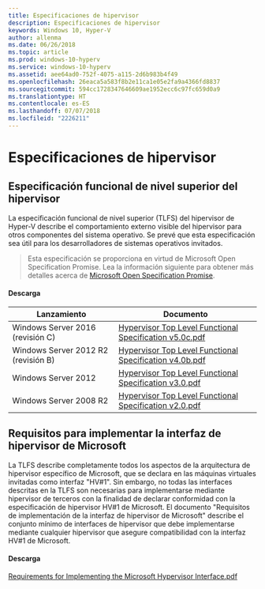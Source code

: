 ```yaml
---
title: Especificaciones de hipervisor
description: Especificaciones de hipervisor
keywords: Windows 10, Hyper-V
author: allenma
ms.date: 06/26/2018
ms.topic: article
ms.prod: windows-10-hyperv
ms.service: windows-10-hyperv
ms.assetid: aee64ad0-752f-4075-a115-2d6b983b4f49
ms.openlocfilehash: 26eaca5a583f8b2e11ca1e05e2fa9a4366fd8837
ms.sourcegitcommit: 594cc1728347646609ae1952ecc6c97fc659d0a9
ms.translationtype: HT
ms.contentlocale: es-ES
ms.lasthandoff: 07/07/2018
ms.locfileid: "2226211"
---
```

# <a name="hypervisor-specifications"></a>Especificaciones de hipervisor

## <a name="hypervisor-top-level-functional-specification"></a>Especificación funcional de nivel superior del hipervisor

La especificación funcional de nivel superior (TLFS) del hipervisor de Hyper-V describe el comportamiento externo visible del hipervisor para otros componentes del sistema operativo. Se prevé que esta especificación sea útil para los desarrolladores de sistemas operativos invitados.
  
> Esta especificación se proporciona en virtud de Microsoft Open Specification Promise.  Lea la información siguiente para obtener más detalles acerca de [Microsoft Open Specification Promise](https://msdn.microsoft.com/en-us/openspecifications).  

#### <a name="download"></a>Descarga
Lanzamiento | Documento
--- | ---
Windows Server 2016 (revisión C) | [Hypervisor Top Level Functional Specification v5.0c.pdf](https://github.com/MicrosoftDocs/Virtualization-Documentation/raw/live/tlfs/Hypervisor%20Top%20Level%20Functional%20Specification%20v5.0C.pdf)
Windows Server 2012 R2 (revisión B) | [Hypervisor Top Level Functional Specification v4.0b.pdf](https://github.com/Microsoft/Virtualization-Documentation/raw/master/tlfs/Hypervisor%20Top%20Level%20Functional%20Specification%20v4.0b.pdf)
Windows Server 2012 | [Hypervisor Top Level Functional Specification v3.0.pdf](https://github.com/Microsoft/Virtualization-Documentation/raw/master/tlfs/Hypervisor%20Top%20Level%20Functional%20Specification%20v3.0.pdf)
Windows Server 2008 R2 | [Hypervisor Top Level Functional Specification v2.0.pdf](https://github.com/Microsoft/Virtualization-Documentation/raw/master/tlfs/Hypervisor%20Top%20Level%20Functional%20Specification%20v2.0.pdf)

## <a name="requirements-for-implementing-the-microsoft-hypervisor-interface"></a>Requisitos para implementar la interfaz de hipervisor de Microsoft

La TLFS describe completamente todos los aspectos de la arquitectura de hipervisor específico de Microsoft, que se declara en las máquinas virtuales invitadas como interfaz "HV#1".  Sin embargo, no todas las interfaces descritas en la TLFS son necesarias para implementarse mediante hipervisor de terceros con la finalidad de declarar conformidad con la especificación de hipervisor HV#1 de Microsoft. El documento "Requisitos de implementación de la interfaz de hipervisor de Microsoft" describe el conjunto mínimo de interfaces de hipervisor que debe implementarse mediante cualquier hipervisor que asegure compatibilidad con la interfaz HV#1 de Microsoft.

#### <a name="download"></a>Descarga

[Requirements for Implementing the Microsoft Hypervisor Interface.pdf](https://github.com/Microsoft/Virtualization-Documentation/raw/master/tlfs/Requirements%20for%20Implementing%20the%20Microsoft%20Hypervisor%20Interface.pdf)
